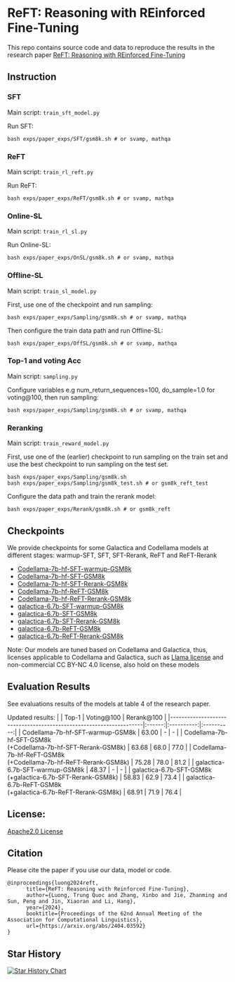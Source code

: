 # ReFT: Reasoning with REinforced Fine-Tuning
This repo contains source code and data to reproduce the results in the research paper [ReFT: Reasoning with REinforced Fine-Tuning](https://arxiv.org/abs/2401.08967)

## Instruction
### SFT
Main script: `train_sft_model.py`

Run SFT:
```
bash exps/paper_exps/SFT/gsm8k.sh # or svamp, mathqa
```
### ReFT
Main script: `train_rl_reft.py`

Run ReFT:
```
bash exps/paper_exps/ReFT/gsm8k.sh # or svamp, mathqa
```

### Online-SL
Main script: `train_rl_sl.py`

Run Online-SL:
```
bash exps/paper_exps/OnSL/gsm8k.sh # or svamp, mathqa
```

### Offline-SL
Main script: `train_sl_model.py`

First, use one of the checkpoint and run sampling:
```
bash exps/paper_exps/Sampling/gsm8k.sh # or svamp, mathqa
```

Then configure the train data path and run Offline-SL:
```
bash exps/paper_exps/OffSL/gsm8k.sh # or svamp, mathqa
```

### Top-1 and voting Acc
Main script: `sampling.py`

Configure variables e.g num_return_sequences=100, do_sample=1.0 for voting@100, then run sampling:
```
bash exps/paper_exps/Sampling/gsm8k.sh # or svamp, mathqa
```

### Reranking
Main script: `train_reward_model.py`

First, use one of the (earlier) checkpoint to run sampling on the train set and use the best checkpoint to run sampling on the test set.
```
bash exps/paper_exps/Sampling/gsm8k.sh 
bash exps/paper_exps/Sampling/gsm8k_test.sh # or gsm8k_reft_test
```
Configure the data path and train the rerank model:
```
bash exps/paper_exps/Rerank/gsm8k.sh # or gsm8k_reft
```

## Checkpoints
We provide checkpoints for some Galactica and Codellama models at different stages: warmup-SFT, SFT, SFT-Rerank, ReFT and ReFT-Rerank
* [Codellama-7b-hf-SFT-warmup-GSM8k](https://huggingface.co/lqtrung1998/Codellama-7b-hf-SFT-warmup-GSM8k)
* [Codellama-7b-hf-SFT-GSM8k](https://huggingface.co/lqtrung1998/Codellama-7b-hf-SFT-GSM8k)
* [Codellama-7b-hf-SFT-Rerank-GSM8k](https://huggingface.co/lqtrung1998/Codellama-7b-hf-SFT-Rerank-GSM8k)
* [Codellama-7b-hf-ReFT-GSM8k](https://huggingface.co/lqtrung1998/Codellama-7b-hf-ReFT-GSM8k)
* [Codellama-7b-hf-ReFT-Rerank-GSM8k](https://huggingface.co/lqtrung1998/Codellama-7b-hf-ReFT-Rerank-GSM8k)
* [galactica-6.7b-SFT-warmup-GSM8k](https://huggingface.co/lqtrung1998/galactica-6.7b-SFT-warmup-GSM8k)
* [galactica-6.7b-SFT-GSM8k](https://huggingface.co/lqtrung1998/galactica-6.7b-SFT-GSM8k)
* [galactica-6.7b-SFT-Rerank-GSM8k](https://huggingface.co/lqtrung1998/galactica-6.7b-SFT-Rerank-GSM8k)
* [galactica-6.7b-ReFT-GSM8k](https://huggingface.co/lqtrung1998/galactica-6.7b-ReFT-GSM8k)
* [galactica-6.7b-ReFT-Rerank-GSM8k](https://huggingface.co/lqtrung1998/galactica-6.7b-ReFT-Rerank-GSM8k)

Note: Our models are tuned based on Codellama and Galactica, thus, licenses applicable to Codellama and Galactica, such as [Llama license](https://github.com/lqtrung1998/mwp_ReFT/blob/main/Llama_License.txt) and non-commercial CC BY-NC 4.0 license, also hold on these models

## Evaluation Results
See evaluations results of the models at table 4 of the research paper.

Updated results:
|                                                                    |  Top-1 | Voting@100 | Rerank@100 |
|--------------------------------------------------------------------|:------:|:----------:|:----------:|
| Codellama-7b-hf-SFT-warmup-GSM8k                                   |  63.00 |      -     |      -     |
| Codellama-7b-hf-SFT-GSM8k<br>(+Codellama-7b-hf-SFT-Rerank-GSM8k)   | 63.68  |    68.0    |    77.0    |
| Codellama-7b-hf-ReFT-GSM8k<br>(+Codellama-7b-hf-ReFT-Rerank-GSM8k) | 75.28  |    78.0    |    81.2    |
| galactica-6.7b-SFT-warmup-GSM8k                                    |  48.37 |      -     |      -     |
| galactica-6.7b-SFT-GSM8k<br>(+galactica-6.7b-SFT-Rerank-GSM8k)     | 58.83  |    62.9    |    73.4    |
| galactica-6.7b-ReFT-GSM8k<br>(+galactica-6.7b-ReFT-Rerank-GSM8k)   |  68.91 |    71.9    |    76.4    |


## License:
[Apache2.0 License](https://github.com/lqtrung1998/mwp_ReFT/blob/main/License.txt)

## Citation
Please cite the paper if you use our data, model or code.
```
@inproceedings{luong2024reft,
      title={ReFT: Reasoning with Reinforced Fine-Tuning}, 
      author={Luong, Trung Quoc and Zhang, Xinbo and Jie, Zhanming and Sun, Peng and Jin, Xiaoran and Li, Hang},
      year={2024},
      booktitle={Proceedings of the 62nd Annual Meeting of the Association for Computational Linguistics},
      url={https://arxiv.org/abs/2404.03592}
}
```

## Star History

[![Star History Chart](https://api.star-history.com/svg?repos=lqtrung1998/mwp_ReFT&type=Date)](https://star-history.com/#lqtrung1998/mwp_ReFT&Date)
